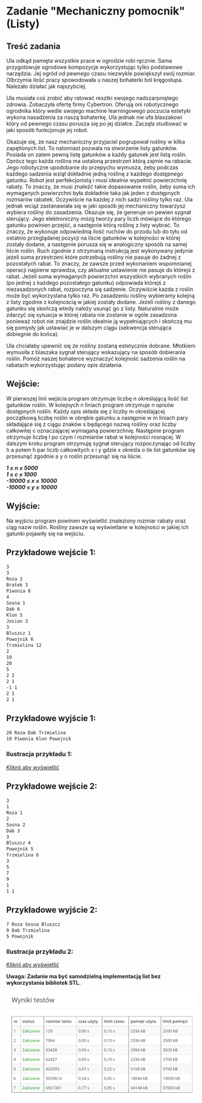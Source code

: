 # Zadanie "Mechaniczny pomocnik" (Listy)

## Treść zadania

Ula odkąd pamięta wszystkie prace w ogrodzie robi ręcznie. Sama przygotowuje ogrodowe kompozycje wykorzystując tylko podstawowe narzędzia. Jej ogród od pewnego czasu niezwykle powiększył swój rozmiar. Olbrzymia ilość pracy spowodowała u naszej bohaterki ból kręgosłupa. Należało działać jak najszybciej.

Ula musiała coś zrobić aby ratować resztki swojego nadszarpniętego zdrowia. Zobaczyła ofertę firmy Cybertron. Oferują oni robotycznego ogrodnika który wedle swojego machine learningowego poczucia estetyki wykona nasadzenia za naszą bohaterkę. Ula jednak nie ufa blaszakowi który od pewnego czasu porusza się po jej działce. Zaczęła studiować w jaki sposób funkcjonuje jej robot.

Okazuje się, że nasz mechaniczny przyjaciel pogrupował rośliny w kilka zapętlonych list. To natomiast pozwala na stworzenie listy gatunków. Posiada on zatem pewną listę gatunków a każdy gatunek jest listą roślin. Oprócz tego każda roślina ma ustaloną przestrzeń którą zajmie na rabacie. Jego robotyczne upodobanie do przepychu wymusza, żeby podczas każdego sadzenia wziął dokładnie jedną roślinę z każdego dostępnego gatunku. Robot jest perfekcjonistą i musi idealnie wypełnić powierzchnię rabaty. To znaczy, że musi znaleźć takie dopasowanie roślin, żeby suma ich wymaganych powierzchni była dokładnie taka jak jeden z dostępnych rozmiarów rabatek. Oczywiście na każdej z nich sadzi rośliny tylko raz. Ula jednak wciąż zastanawiała się w jaki sposób jej mechaniczny towarzysz wybiera rośliny do zasadzenia. Okazuje się, że generuje on pewien sygnał sterujący. Jego elektroniczny mózg tworzy pary liczb mówiące do którego gatunku powinien przejść, a następnie którą roślinę z listy wybrać. To znaczy, że wykonuje odpowiednią ilość ruchów do przodu lub do tyłu od ostatnio przeglądanej pozycji na liście gatunków w kolejności w której zostały dodane, a następnie porusza się w analogiczny sposób na samej liście roślin. Ruch zgodnie z otrzymaną instrukcją jest wykonywany jedynie jeżeli suma przestrzeni które potrzebują rośliny nie pasuje do żadnej z pozostałych rabat. To znaczy, że zawsze przed wykonaniem wspomnianej operacji najpierw sprawdza, czy aktualne ustawienie nie pasuje do którejś z rabat. Jeżeli suma wymaganych powierzchni wszystkich wybranych roślin (po jednej z każdego pozostałego gatunku) odpowiada którejś z niezasadzonych rabat, rozpoczyna się sadzenie. Oczywiście każda z roślin może być wykorzystana tylko raz. Po zasadzeniu rośliny wybieramy kolejną z listy zgodnie z kolejnością w jakiej zostały dodane. Jeżeli rośliny z danego gatunku się skończą wtedy należy usunąć go z listy. Naturalnie może zdarzyć się sytuacja w której rabata nie zostanie w ogóle zasadzona ponieważ robot nie znajdzie roślin idealnie ją wypełniających i skończą mu się pomysły jak ustawiać je w dalszym ciągu (sekwencja sterująca dobiegnie do końca).

Ula chciałaby upewnić się że rośliny zostaną estetycznie dobrane. Młotkiem wymusiła z blaszaka sygnał sterujący wskazujący na sposób dobierania roślin. Pomóż naszej bohaterce wyznaczyć kolejność sadzenia roślin na rabatach wykorzystując podany opis działania.

## Wejście:
W pierwszej linii wejścia program otrzymuje liczbę n określającą ilość list gatunków roślin. W kolejnych n liniach program otrzymuje n opisów dostępnych roślin. Każdy opis składa się z liczby m określającej początkową liczbę roślin w obrębie gatunku a następnie w m liniach pary składające się z ciągu znaków s będącego nazwą rośliny oraz liczby całkowitej c oznaczającej wymaganą powierzchnię. Następnie program otrzymuje liczbę l po czym l rozmiarów rabat w kolejności rosnącej. W dalszym kroku program otrzymuję sygnał sterujący rozpoczynając od liczby h a potem h par liczb całkowitych x i y gdzie x określa o ile list gatunków się przesunąć zgodnie a y o roślin przesunąć się na liście.

***1 ≤ n ≤ 5000***\
***1 ≤ c ≤ 1000***\
***-10000 ≤ x ≤ 10000***\
***-10000 ≤ y ≤ 10000***

## Wyjście:
Na wyjściu program powinien wyświetlić znaleziony rozmiar rabaty oraz ciąg nazw roślin. Rośliny zawsze są wyświetlane w kolejności w jakiej ich gatunki pojawiły się na wejściu.

## Przykładowe wejście 1:
```
3
3
Roza 2
Bratek 3
Piwonia 8
4
Sosna 1
Dab 6
Klon 5
Jesion 3
3
Bluszcz 1
Powojnik 6
Trzmielina 12
2
19
20
5
2 2
2 1
-1 1
2 1
2 1
```
## Przykładowe wyjście 1:
```
20 Roza Dab Trzmielina
19 Piwonia Klon Powojnik
```
### Ilustracja przykładu 1:
[Kliknij aby wyświetlić](https://drive.google.com/file/d/163SR-RzQ1UIi9GGhGui6dKKh0LCsENN4/view?usp=sharing)

## Przykładowe wejście 2:
```
3
1
Roza 1
2
Sosna 2
Dab 3
3
Bluszcz 4
Powojnik 5
Trzmielina 6
3
5
7
9
1
1 1
```
## Przykładowe wyjście 2:
```
7 Roza Sosna Bluszcz 
9 Dab Trzmielina 
5 Powojnik
```

### Ilustracja przykładu 2:
[Kliknij aby wyświetlić](https://drive.google.com/file/d/1GCWbW6ujYqLa5bgy8wF1RhN-TNC9DhSI/view?usp=sharing)

**Uwaga: Zadanie ma być samodzielną implementacją list bez wykorzystania bibliotek STL.**

![Zadanie3Tests](../TestResults/Zadanie3.png)





